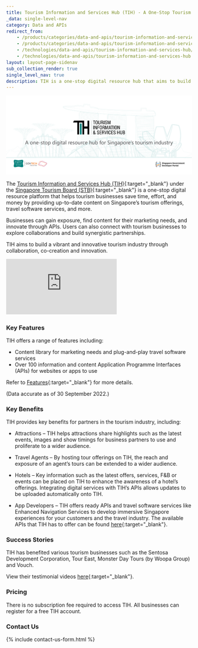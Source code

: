```yaml
---
title: Tourism Information and Services Hub (TIH) - A One-Stop Tourism Digital Resource Hub to Save Time, Effort and Money
_data: single-level-nav
category: Data and APIs
redirect_from:
    - /products/categories/data-and-apis/tourism-information-and-services-hub/
    - /products/categories/data-and-apis/tourism-information-and-services-hub.html
    - /technologies/data-and-apis/tourism-information-and-services-hub/
    - /technologies/data-and-apis/tourism-information-and-services-hub.html
layout: layout-page-sidenav
sub_collection_render: true
single_level_nav: true
description: TIH is a one-stop digital resource hub that aims to build a vibrant and innovative tourism industry in Singapore. Find out more.
---
```


![TIH header banner for Singapore Governmeent Developer Portal](/assets/img/TIH-HeaderBanner-v2.png)

The [Tourism Information and Services Hub (TIH)](https://tih.stb.gov.sg/content/tih/en/home.html){:target="_blank"} under the [Singapore Tourism Board (STB)](https://www.stb.gov.sg/){:target="_blank"} is a one-stop digital resource platform that helps tourism businesses save time, effort, and money by providing up-to-date content on Singapore’s tourism offerings, travel software services, and more.

Businesses can gain exposure, find content for their marketing needs, and innovate through APIs. Users can also connect with tourism businesses to explore collaborations and build synergistic partnerships.

TIH aims to build a vibrant and innovative tourism industry through collaboration, co-creation and innovation. 


<iframe src="https://www.youtube.com/embed/6KOMO8dE3K0" frameborder="0" allow="accelerometer; autoplay; clipboard-write; encrypted-media; gyroscope; picture-in-picture; web-share" allowfullscreen></iframe>


### Key Features

TIH offers a range of features including:

- Content library for marketing needs and plug-and-play travel software services
- Over 100 information and content Application Programme Interfaces (APIs) for websites or apps to use

Refer to [Features](/products/categories/data-and-apis/tourism-information-and-services-hub/features){:target="_blank"} for more details.

(Data accurate as of 30 September 2022.)


### Key Benefits

TIH provides key benefits for partners in the tourism industry, including:

- Attractions – TIH helps attractions share highlights such as the latest events, images and show timings for business partners to use and proliferate to a wider audience.

- Travel Agents – By hosting tour offerings on TIH, the reach and exposure of an agent’s tours can be extended to a wider audience.

- Hotels – Key information such as the latest offers, services, F&B or events can be placed on TIH to enhance the awareness of a hotel’s offerings. Integrating digital services with TIH’s APIs allows updates to be uploaded automatically onto TIH.

- App Developers – TIH offers ready APIs and travel software services like Enhanced Navigation Services to develop immersive Singapore experiences for your customers and the travel industry. The available APIs that TIH has to offer can be found [here](https://tih-dev.stb.gov.sg/api-products-documentation){:target="_blank"}.


### Success Stories

TIH has benefited various tourism businesses such as the Sentosa Development Corporation, Tour East, Monster Day Tours (by Woopa Group) and Vouch. 

View their testimonial videos [here](https://tih.stb.gov.sg/content/tih/en/our-partners/success-stories.html){:target="_blank"}. 

### Pricing

There is no subscription fee required to access TIH. All businesses can register for a free TIH account.

### Contact Us

{% include contact-us-form.html %}

